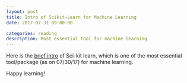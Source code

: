 ```yaml
---
layout: post
title: Intro of Scikit-Learn for Machine Learning
date: 2017-07-31 09:00:00

categories: reading
description: Most essential tool for machine learning
---
```


Here is the [brief intro](https://www.datacamp.com/community/blog/scikit-learn-cheat-sheet/#gs.wqAgIqk) of Sci-kit learn, which is one of the most essential tool/package (as on 07/30/17) for machine learning. 

Happy learning! 
